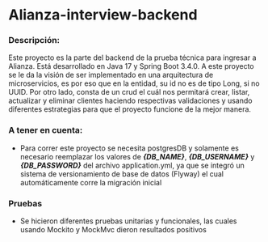 # Alianza-interview-backend

### Descripción:
Este proyecto es la parte del backend de la prueba técnica para ingresar a Alianza. Está desarrollado
en Java 17 y Spring Boot 3.4.0. A este proyecto se le da la visión de ser implementado en una arquitectura de microservicios, es por eso que en la entidad, su id no es de tipo Long, si no UUID. Por otro lado, consta de un crud el cuál nos permitará crear, listar, actualizar y eliminar clientes haciendo respectivas validaciones y usando diferentes estrategias para que el proyecto funcione de la mejor manera.

### A tener en cuenta:
* Para correr este proyecto se necesita postgresDB
y solamente es necesario reemplazar los valores de ***{DB_NAME}***, ***{DB_USERNAME}*** y ***{DB_PASSWORD}*** del archivo application.yml, ya que se integró un sistema de versionamiento de base de datos (Flyway) el cual automáticamente corre la migración inicial

### Pruebas
* Se hicieron diferentes pruebas unitarias y funcionales, las cuales usando Mockito y MockMvc dieron resultados positivos